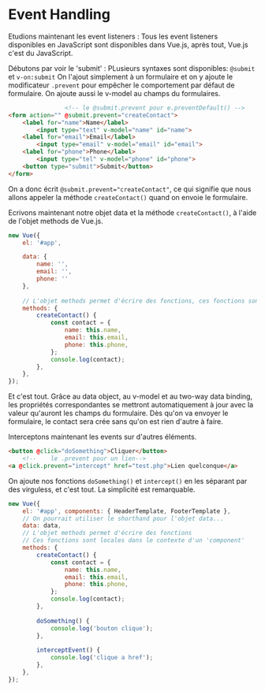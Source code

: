 # Event Handling

Etudions maintenant les event listeners :
Tous les event listeners disponibles en JavaScript sont disponibles dans Vue.js, après tout, Vue.js c'est du JavaScript.

Débutons par voir le 'submit' :
PLusieurs syntaxes sont disponibles: `@submit` et `v-on:submit`
On l'ajout simplement à un formulaire et on y ajoute le modificateur `.prevent` pour empêcher le comportement par défaut de formulaire.
On ajoute aussi le v-model au champs du formulaires.
```html
                <!-- le @submit.prevent pour e.preventDefault() -->
<form action="" @submit.prevent="createContact">
    <label for="name">Name</label> 
        <input type="text" v-model="name" id="name"> 
    <label for="email">Email</label> 
        <input type="email" v-model="email" id="email"> 
    <label for="phone">Phone</label> 
        <input type="tel" v-model="phone" id="phone"> 
    <button type="submit">Submit</button>
</form>
```

On a donc écrit `@submit.prevent="createContact"`, ce qui signifie que nous allons appeler la méthode `createContact()` quand on envoie le formulaire.

Ecrivons maintenant notre objet data et la méthode `createContact()`, à l'aide de l'objet methods de Vue.js.

```javascript
new Vue({ 
    el: '#app', 

    data: {
        name: '',
        email: '',
        phone: ''
    },
    
    // L'objet methods permet d'écrire des fonctions, ces fonctions sont locales dans le contexte d'un 'component'
    methods: { 
        createContact() { 
            const contact = { 
                name: this.name, 
                email: this.email, 
                phone: this.phone,
            }; 
            console.log(contact); 
        }, 
    }, 
});
```
Et c'est tout. Grâce au data object, au v-model et au two-way data binding, les propriétés correspondantes se mettront automatiquement à jour avec la valeur qu'auront les champs du formulaire. Dès qu'on va envoyer le formulaire, le contact sera crée sans qu'on est rien d'autre à faire.


Interceptons maintenant les events sur d'autres éléments.

```html
<button @click="doSomething">Cliquer</button> 
    <!--    le .prevent pour un lien-->
<a @click.prevent="intercept" href="test.php">Lien quelconque</a>
```

On ajoute nos fonctions `doSomething()` et `intercept()` en les séparant par des virguless, et c'est tout. 
La simplicité est remarquable.

```javascript
new Vue({ 
    el: '#app', components: { HeaderTemplate, FooterTemplate }, 
    // On pourrait utiliser le shorthand pour l'objet data...
    data: data, 
    // L'objet methods permet d'écrire des fonctions 
    // Ces fonctions sont locales dans le contexte d'un 'component' 
    methods: { 
        createContact() { 
            const contact = { 
                name: this.name, 
                email: this.email, 
                phone: this.phone,
            }; 
            console.log(contact); 
        }, 
        
        doSomething() { 
            console.log('bouton clique'); 
        }, 
        
        interceptEvent() { 
            console.log('clique a href'); 
        }, 
    }, 
});
```
